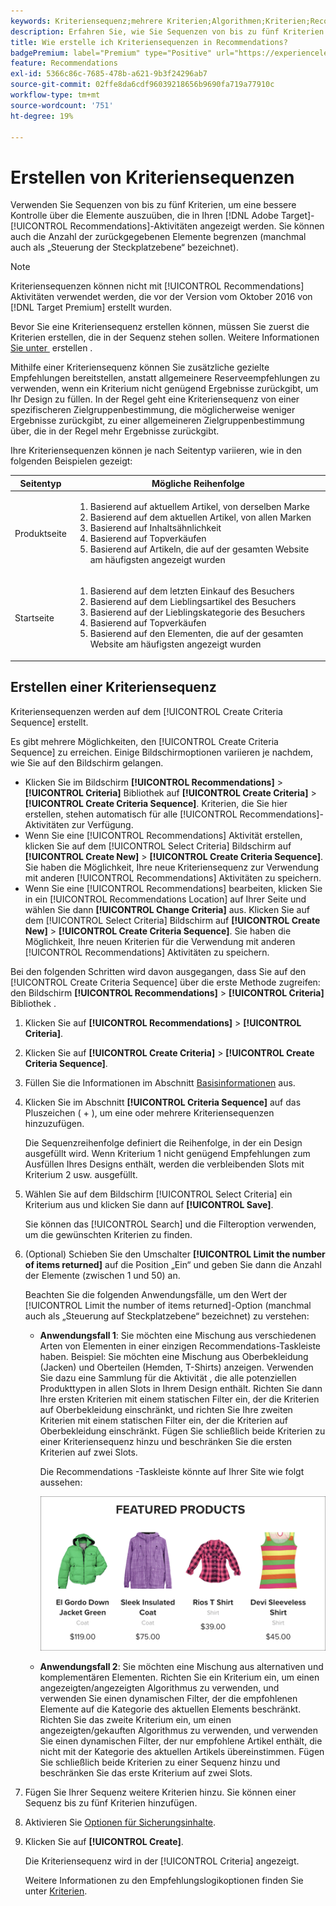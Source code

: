 ```yaml
---
keywords: Kriteriensequenz;mehrere Kriterien;Algorithmen;Kriterien;Recommendations-Kriterien;Sequenz;Anzahl der zurückgegebenen Elemente begrenzen;Steuerung auf Slot-Ebene;Slot
description: Erfahren Sie, wie Sie Sequenzen von bis zu fünf Kriterien festlegen, um eine bessere Kontrolle über die Elemente auszuüben, die in Ihren Recommendations-Aktivitäten angezeigt werden.
title: Wie erstelle ich Kriteriensequenzen in Recommendations?
badgePremium: label="Premium" type="Positive" url="https://experienceleague.adobe.com/docs/target/using/introduction/intro.html?lang=de#premium newtab=true" tooltip="Hier finden Sie Informationen zum Lieferumfang von Target Premium."
feature: Recommendations
exl-id: 5366c86c-7685-478b-a621-9b3f24296ab7
source-git-commit: 02ffe8da6cdf96039218656b9690fa719a77910c
workflow-type: tm+mt
source-wordcount: '751'
ht-degree: 19%

---
```


# Erstellen von Kriteriensequenzen

Verwenden Sie Sequenzen von bis zu fünf Kriterien, um eine bessere Kontrolle über die Elemente auszuüben, die in Ihren [!DNL Adobe Target]-[!UICONTROL Recommendations]-Aktivitäten angezeigt werden. Sie können auch die Anzahl der zurückgegebenen Elemente begrenzen (manchmal auch als „Steuerung der Steckplatzebene“ bezeichnet).

>[!NOTE]
>
>Kriteriensequenzen können nicht mit [!UICONTROL Recommendations] Aktivitäten verwendet werden, die vor der Version vom Oktober 2016 von [!DNL Target Premium] erstellt wurden.

Bevor Sie eine Kriteriensequenz erstellen können, müssen Sie zuerst die Kriterien erstellen, die in der Sequenz stehen sollen. Weitere Informationen [&#x200B; Sie unter &#x200B;](/help/main/c-recommendations/c-algorithms/create-new-algorithm.md) erstellen .

Mithilfe einer Kriteriensequenz können Sie zusätzliche gezielte Empfehlungen bereitstellen, anstatt allgemeinere Reserveempfehlungen zu verwenden, wenn ein Kriterium nicht genügend Ergebnisse zurückgibt, um Ihr Design zu füllen. In der Regel geht eine Kriteriensequenz von einer spezifischeren Zielgruppenbestimmung, die möglicherweise weniger Ergebnisse zurückgibt, zu einer allgemeineren Zielgruppenbestimmung über, die in der Regel mehr Ergebnisse zurückgibt.

Ihre Kriteriensequenzen können je nach Seitentyp variieren, wie in den folgenden Beispielen gezeigt:

| Seitentyp | Mögliche Reihenfolge |
| --- | --- |
| Produktseite | <ol><li>Basierend auf aktuellem Artikel, von derselben Marke</li><li>Basierend auf dem aktuellen Artikel, von allen Marken</li><li>Basierend auf Inhaltsähnlichkeit</li><li>Basierend auf Topverkäufen</li><li>Basierend auf Artikeln, die auf der gesamten Website am häufigsten angezeigt wurden</li></ol> |
| Startseite | <ol><li>Basierend auf dem letzten Einkauf des Besuchers </li><li>Basierend auf dem Lieblingsartikel des Besuchers</li><li>Basierend auf der Lieblingskategorie des Besuchers</li><li>Basierend auf Topverkäufen</li><li>Basierend auf den Elementen, die auf der gesamten Website am häufigsten angezeigt wurden</li></ol> |

## Erstellen einer Kriteriensequenz

Kriteriensequenzen werden auf dem [!UICONTROL Create Criteria Sequence] erstellt.

Es gibt mehrere Möglichkeiten, den [!UICONTROL Create Criteria Sequence] zu erreichen. Einige Bildschirmoptionen variieren je nachdem, wie Sie auf den Bildschirm gelangen.

* Klicken Sie im Bildschirm **[!UICONTROL Recommendations]** > **[!UICONTROL Criteria]** Bibliothek auf **[!UICONTROL Create Criteria]** > **[!UICONTROL Create Criteria Sequence]**. Kriterien, die Sie hier erstellen, stehen automatisch für alle [!UICONTROL Recommendations]-Aktivitäten zur Verfügung.
* Wenn Sie eine [!UICONTROL Recommendations] Aktivität erstellen, klicken Sie auf dem [!UICONTROL Select Criteria] Bildschirm auf **[!UICONTROL Create New]** > **[!UICONTROL Create Criteria Sequence]**. Sie haben die Möglichkeit, Ihre neue Kriteriensequenz zur Verwendung mit anderen [!UICONTROL Recommendations] Aktivitäten zu speichern.
* Wenn Sie eine [!UICONTROL Recommendations] bearbeiten, klicken Sie in ein [!UICONTROL Recommendations Location] auf Ihrer Seite und wählen Sie dann **[!UICONTROL Change Criteria]** aus. Klicken Sie auf dem [!UICONTROL Select Criteria] Bildschirm auf **[!UICONTROL Create New]** > **[!UICONTROL Create Criteria Sequence]**. Sie haben die Möglichkeit, Ihre neuen Kriterien für die Verwendung mit anderen [!UICONTROL Recommendations] Aktivitäten zu speichern.

Bei den folgenden Schritten wird davon ausgegangen, dass Sie auf den [!UICONTROL Create Criteria Sequence] über die erste Methode zugreifen: den Bildschirm **[!UICONTROL Recommendations]** > **[!UICONTROL Criteria]** Bibliothek .

1. Klicken Sie auf **[!UICONTROL Recommendations]** > **[!UICONTROL Criteria]**.

1. Klicken Sie auf **[!UICONTROL Create Criteria]** > **[!UICONTROL Create Criteria Sequence]**.

1. Füllen Sie die Informationen im Abschnitt [Basisinformationen](/help/main/c-recommendations/c-algorithms/create-new-algorithm.md#info) aus.

1. Klicken Sie im Abschnitt **[!UICONTROL Criteria Sequence]** auf das Pluszeichen ( + ), um eine oder mehrere Kriteriensequenzen hinzuzufügen.

   Die Sequenzreihenfolge definiert die Reihenfolge, in der ein Design ausgefüllt wird. Wenn Kriterium 1 nicht genügend Empfehlungen zum Ausfüllen Ihres Designs enthält, werden die verbleibenden Slots mit Kriterium 2 usw. ausgefüllt.

1. Wählen Sie auf dem Bildschirm [!UICONTROL Select Criteria] ein Kriterium aus und klicken Sie dann auf **[!UICONTROL Save]**.

   Sie können das [!UICONTROL Search] und die Filteroption verwenden, um die gewünschten Kriterien zu finden.

1. (Optional) Schieben Sie den Umschalter **[!UICONTROL Limit the number of items returned]** auf die Position „Ein“ und geben Sie dann die Anzahl der Elemente (zwischen 1 und 50) an.

   Beachten Sie die folgenden Anwendungsfälle, um den Wert der [!UICONTROL Limit the number of items returned]-Option (manchmal auch als „Steuerung auf Steckplatzebene“ bezeichnet) zu verstehen:

   * **Anwendungsfall 1**: Sie möchten eine Mischung aus verschiedenen Arten von Elementen in einer einzigen Recommendations-Taskleiste haben. Beispiel: Sie möchten eine Mischung aus Oberbekleidung (Jacken) und Oberteilen (Hemden, T-Shirts) anzeigen. Verwenden Sie dazu eine Sammlung für die Aktivität , die alle potenziellen Produkttypen in allen Slots in Ihrem Design enthält. Richten Sie dann Ihre ersten Kriterien mit einem statischen Filter ein, der die Kriterien auf Oberbekleidung einschränkt, und richten Sie Ihre zweiten Kriterien mit einem statischen Filter ein, der die Kriterien auf Oberbekleidung einschränkt. Fügen Sie schließlich beide Kriterien zu einer Kriteriensequenz hinzu und beschränken Sie die ersten Kriterien auf zwei Slots.

     Die Recommendations -Taskleiste könnte auf Ihrer Site wie folgt aussehen:

     ![Empfohlene Produkt-Taskleiste](/help/main/c-recommendations/c-algorithms/assets/featured-products.png)

   * **Anwendungsfall 2**: Sie möchten eine Mischung aus alternativen und komplementären Elementen. Richten Sie ein Kriterium ein, um einen angezeigten/angezeigten Algorithmus zu verwenden, und verwenden Sie einen dynamischen Filter, der die empfohlenen Elemente auf die Kategorie des aktuellen Elements beschränkt. Richten Sie das zweite Kriterium ein, um einen angezeigten/gekauften Algorithmus zu verwenden, und verwenden Sie einen dynamischen Filter, der nur empfohlene Artikel enthält, die nicht mit der Kategorie des aktuellen Artikels übereinstimmen. Fügen Sie schließlich beide Kriterien zu einer Sequenz hinzu und beschränken Sie das erste Kriterium auf zwei Slots.

1. Fügen Sie Ihrer Sequenz weitere Kriterien hinzu. Sie können einer Sequenz bis zu fünf Kriterien hinzufügen.

1. Aktivieren Sie [Optionen für Sicherungsinhalte](/help/main/c-recommendations/c-algorithms/create-new-algorithm.md#content).

1. Klicken Sie auf **[!UICONTROL Create]**.

   Die Kriteriensequenz wird in der [!UICONTROL Criteria] angezeigt.

   Weitere Informationen zu den Empfehlungslogikoptionen finden Sie unter [Kriterien](/help/main/c-recommendations/c-algorithms/algorithms.md).
